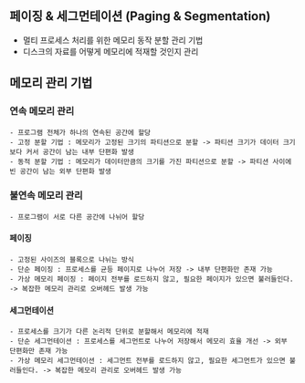 ## 페이징 & 세그먼테이션 (Paging & Segmentation)
- 멀티 프로세스 처리를 위한 메모리 동작 분할 관리 기법
- 디스크의 자료를 어떻게 메모리에 적재할 것인지 관리


## 메모리 관리 기법

  ### 연속 메모리 관리
    - 프로그램 전체가 하나의 연속된 공간에 할당
    - 고정 분할 기법 : 메모리가 고정된 크기의 파티션으로 분할 -> 파티션 크기가 데이터 크기보다 커서 공간이 남는 내부 단편화 발생
    - 동적 분할 기법 : 메모리가 데이터만큼의 크기를 가진 파티션으로 분할 -> 파티션 사이에 빈 공간이 남는 외부 단편화 발생
    
  ### 불연속 메모리 관리
    - 프로그램이 서로 다른 공간에 나뉘어 할당
    
  #### 페이징
    - 고정된 사이즈의 블록으로 나뉘는 방식
    - 단순 페이징 : 프로세스를 균등 페이지로 나누어 저장 -> 내부 단편화만 존재 가능
    - 가상 메모리 페이징 : 페이지 전부를 로드하지 않고, 필요한 페이지가 있으면 불러들인다. -> 복잡한 메모리 관리로 오버헤드 발생 가능
      
  #### 세그먼테이션
    - 프로세스를 크기가 다른 논리적 단위로 분할해서 메모리에 적재
    - 단순 세그먼테이션 : 프로세스를 세그먼트로 나누어 저장해서 메모리 효율 개선 -> 외부 단편화만 존재 가능
    - 가상 메모리 세그먼테이션 : 세그먼트 전부를 로드하지 않고, 필요한 세그먼트가 있으면 불러들인다. -> 복잡한 메모리 관리로 오버헤드 발생 가능
